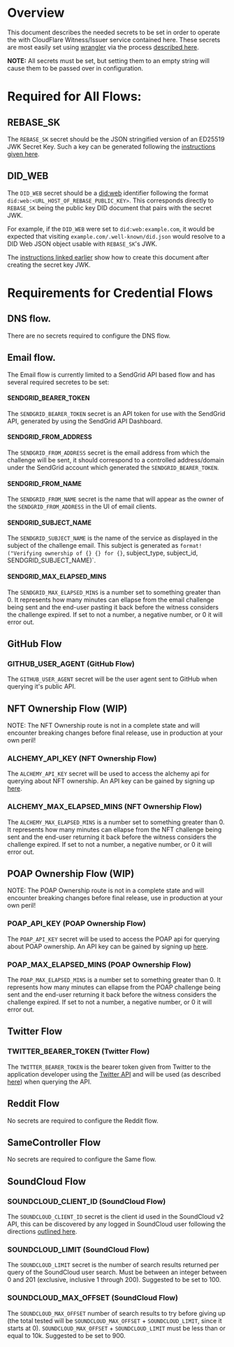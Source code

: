 # Overview

This document describes the needed secrets to be set in order to operate the with CloudFlare Witness/Issuer service contained here. These secrets are most easily set using [wrangler](https://developers.cloudflare.com/workers/wrangler/get-started/) via the process [described here](https://blog.cloudflare.com/workers-secrets-environment/).

**NOTE:** All secrets must be set, but setting them to an empty string will cause them to be passed over in configuration. 

# Required for All Flows:
## REBASE_SK
The `REBASE_SK` secret should be the JSON stringified version of an ED25519 JWK Secret Key. Such a key can be generated following the [instructions given here](https://www.spruceid.dev/didkit/didkit-examples/did-web-in-minutes).

## DID_WEB
The `DID_WEB` secret should be a [did:web](https://w3c-ccg.github.io/did-method-web/) identifier following the format `did:web:<URL_HOST_OF_REBASE_PUBLIC_KEY>`. This corresponds directly to `REBASE_SK` being the public key DID document that pairs with the secret JWK. 

For example, if the `DID_WEB` were set to `did:web:example.com`, it would be expected that visiting `example.com/.well-known/did.json` would resolve to a DID Web JSON object usable with `REBASE_SK`'s JWK. 

The [instructions linked earlier](https://www.spruceid.dev/didkit/didkit-examples/did-web-in-minutes) show how to create this document after creating the secret key JWK.

# Requirements for Credential Flows

## DNS flow.

There are no secrets required to configure the DNS flow.

## Email flow.

The Email flow is currently limited to a SendGrid API based flow and has several required secretes to be set:

#### SENDGRID_BEARER_TOKEN
The `SENDGRID_BEARER_TOKEN` secret is an API token for use with the SendGrid API, generated by using the SendGrid API Dashboard.

#### SENDGRID_FROM_ADDRESS
The `SENDGRID_FROM_ADDRESS` secret is the email address from which the challenge will be sent, it should correspond to a controlled address/domain under the SendGrid account which generated the `SENDGRID_BEARER_TOKEN`.

#### SENDGRID_FROM_NAME
The `SENDGRID_FROM_NAME` secret is the name that will appear as the owner of the `SENDGRID_FROM_ADDRESS` in the UI of email clients.

#### SENDGRID_SUBJECT_NAME
The `SENDGRID_SUBJECT_NAME` is the name of the service as displayed in the subject of the challenge email. This subject is generated as `format!("Verifying ownership of {} {} for {}`, subject_type, subject_id, SENDGRID_SUBJECT_NAME)`.

#### SENDGRID_MAX_ELAPSED_MINS
The `SENDGRID_MAX_ELAPSED_MINS` is a number set to something greater than 0. It represents how many minutes can ellapse from the email challenge being sent and the end-user pasting it back before the witness considers the challenge expired. If set to not a number, a negative number, or 0 it will error out.

## GitHub Flow

### GITHUB_USER_AGENT (GitHub Flow)
The `GITHUB_USER_AGENT` secret will be the user agent sent to GitHub when querying it's public API.

## NFT Ownership Flow (WIP)

NOTE: The NFT Ownership route is not in a complete state and will encounter breaking changes before final release, use in production at your own peril!
### ALCHEMY_API_KEY (NFT Ownership Flow)
The `ALCHEMY_API_KEY` secret will be used to access the alchemy api for querying about NFT ownership. An API key can be gained by signing up [here](https://docs.alchemy.com/reference/api-overview).

### ALCHEMY_MAX_ELAPSED_MINS (NFT Ownership Flow)
The `ALCHEMY_MAX_ELAPSED_MINS` is a number set to something greater than 0. It represents how many minutes can ellapse from the NFT challenge being sent and the end-user returning it back before the witness considers the challenge expired. If set to not a number, a negative number, or 0 it will error out.

## POAP Ownership Flow (WIP)

NOTE: The POAP Ownership route is not in a complete state and will encounter breaking changes before final release, use in production at your own peril!
### POAP_API_KEY (POAP Ownership Flow)
The `POAP_API_KEY` secret will be used to access the POAP api for querying about POAP ownership. An API key can be gained by signing up [here](https://documentation.poap.tech/docs/authentication).

### POAP_MAX_ELAPSED_MINS (POAP Ownership Flow)
The `POAP_MAX_ELAPSED_MINS` is a number set to something greater than 0. It represents how many minutes can ellapse from the POAP challenge being sent and the end-user returning it back before the witness considers the challenge expired. If set to not a number, a negative number, or 0 it will error out.

## Twitter Flow
### TWITTER_BEARER_TOKEN (Twitter Flow)
The `TWITTER_BEARER_TOKEN` is the bearer token given from Twitter to the application developer using the [Twitter API](https://developer.twitter.com/en/docs/twitter-api) and will be used (as described [here](https://developer.twitter.com/en/docs/authentication/oauth-2-0/bearer-tokens)) when querying the API.

## Reddit Flow

No secrets are required to configure the Reddit flow.

## SameController Flow

No secrets are required to configure the Same flow.

## SoundCloud Flow
### SOUNDCLOUD_CLIENT_ID (SoundCloud Flow)
The `SOUNDCLOUD_CLIENT_ID` secret is the client id used in the SoundCloud v2 API, this can be discovered by any logged in SoundCloud user following the directions [outlined here](https://stackoverflow.com/a/54174507).

### SOUNDCLOUD_LIMIT (SoundCloud Flow)
The `SOUNDCLOUD_LIMIT` secret is the number of search results returned per query of the SoundCloud user search. Must be between an integer between 0 and 201 (exclusive, inclusive 1 through 200). Suggested to be set to 100.

### SOUNDCLOUD_MAX_OFFSET (SoundCloud Flow)
The `SOUNDCLOUD_MAX_OFFSET` number of search results to try before giving up (the total tested will be `SOUNDCLOUD_MAX_OFFSET` + `SOUNDCLOUD_LIMIT`, since it starts at 0). `SOUNDCLOUD_MAX_OFFSET` + `SOUNDCLOUD_LIMIT` must be less than or equal to 10k. Suggested to be set to 900.